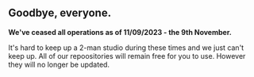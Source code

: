 ## Goodbye, everyone.



**We've ceased all operations as of 11/09/2023 - the 9th November.**

It's hard to keep up a 2-man studio during these times and we just can't keep up. All of our repoositories will remain free for you to use. However they will no longer be updated.


